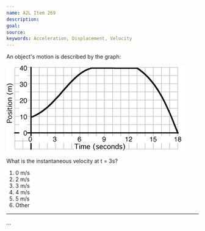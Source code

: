 ```yaml
---
name: A2L Item 269
description: 
goal: 
source: 
keywords: Acceleration, Displacement, Velocity
---
```


An object's motion is described by the graph:

![Item269_fig1.gif](../images/Item269_fig1.gif)

What is the instantaneous velocity at t = 3s?


1. 0 m/s
2. 2 m/s
3. 3 m/s
4. 4 m/s
5. 5 m/s
6. Other

<hr/>


...
